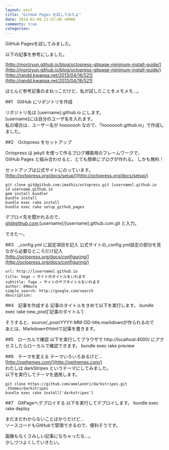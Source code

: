 ```yaml
---
layout: post
title: "GitHub Pages を試してみたよ"
date: 2014-01-08 21:57:40 +0900
comments: true
categories: 
---
```

GitHub Pagesを試してみました。

以下の記事を参考にしました。

[http://morizyun.github.io/blog/octopress-gitpage-minimum-install-guide/](http://morizyun.github.io/blog/octopress-gitpage-minimum-install-guide/)
[http://randd.kwappa.net/2013/04/16/521](http://randd.kwappa.net/2013/04/16/521)

ほとんど参考記事のまねっこだけど、私が試したことをメモメモ…。


##1　GitHub にリポジトリを作成

リポジトリ名は [username].github.io にします。  
[username]には自分のユーザ名を入れます。  
私の場合は、ユーザー名が hooooooh なので、「hooooooh.github.io」で作成しました。  

##2　Octopress をセットアップ

Octopress は jekyll を使って作るブログ構築用のフレームワークで、  
GitHub Pages と組み合わせると、とても簡単にブログが作れる。
しかも無料！

セットアップは公式サイトにのっています。  
[http://octopress.org/docs/setup/](http://octopress.org/docs/setup/)

    git clone git@github.com:imathis/octopress.git [username].github.io
    cd username.github.io
    gem install bundler
    bundle install
    bundle exec rake install
    bundle exec rake setup_github_pages

デプロイ先を聞かれるので、  
    git@github.com:[username]/[username].github.com.git
と入力。

できたー。

##3　_config.yml に設定項目を記入
公式サイトの_config.yml設定の部分を見ながら必要なところだけ記入  
[http://octopress.org/docs/configuring/](http://octopress.org/docs/configuring/)

    url: http://[username].github.io
    title: hoge → サイトのタイトルをいれます
    subtitle: fuga → サイトのサブタイトルをいれます
    author: 09mura
    simple_search: http://google.com/search
    description:

##4　記事を作成する
記事のタイトルをきめて以下を実行します。
    bundle exec rake new_post['記事のタイトル']

そうすると、source/_post/YYYY-MM-DD-title.markdownが作られるので  
あとは、Markdownやhtmlで記事を書きます。

##5　ローカルで確認
以下を実行してブラウザで http://localhost:4000/ にアクセスしたらローカルで確認できます。
    bundle exec rake preview

##6　テーマを変える
テーマいろいろあるけど…  
[http://opthemes.com/](http://opthemes.com/)  
わたしは darkStripes というテーマにしてみました。  
以下を実行してテーマを適用します。

    git clone https://github.com/amelandri/darkstripes.git .themes/darkstripes
    bundle exec rake install['darkstripes']

##7　GitPageへデプロイする
以下を実行してデプロイします。
    bundle exec rake deploy

まだまだわからないことばかりだけど…  
ソースコードもGitHubで管理できるので、便利そうです。

画像もなくさみしい記事になちゃったな...。  
少しづつよくしていきたい。


